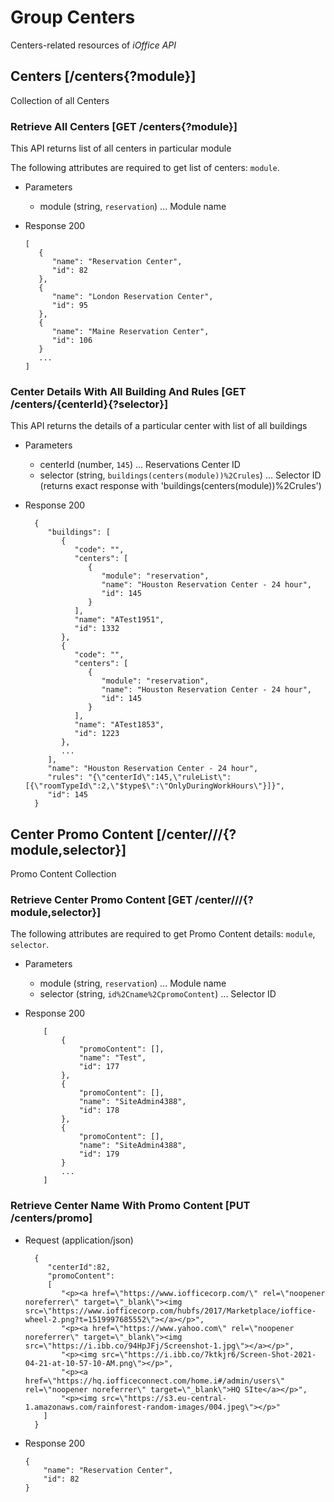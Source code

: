 # Group Centers
Centers-related resources of *iOffice API*

## Centers [/centers{?module}]
Collection of all Centers

### Retrieve All Centers [GET /centers{?module}]
This API returns list of all centers in particular module

The following attributes are required to get list of centers: `module`.

+ Parameters
  + module (string, `reservation`) ... Module name

+ Response 200

      [
         {
            "name": "Reservation Center",
            "id": 82
         },
         {
            "name": "London Reservation Center",
            "id": 95
         },
         {
            "name": "Maine Reservation Center",
            "id": 106
         }
         ...
      ]

### Center Details With All Building And Rules [GET /centers/{centerId}{?selector}]

This API returns the details of a particular center with list of all buildings

+ Parameters
  + centerId (number, `145`) ... Reservations Center ID
  + selector (string, `buildings(centers(module))%2Crules`) ... Selector ID (returns exact response with 'buildings(centers(module))%2Crules')

+ Response 200

        {
           "buildings": [
              {
                 "code": "",
                 "centers": [
                    {
                       "module": "reservation",
                       "name": "Houston Reservation Center - 24 hour",
                       "id": 145
                    }
                 ],
                 "name": "ATest1951",
                 "id": 1332
              },
              {
                 "code": "",
                 "centers": [
                    {
                       "module": "reservation",
                       "name": "Houston Reservation Center - 24 hour",
                       "id": 145
                    }
                 ],
                 "name": "ATest1853",
                 "id": 1223
              },
              ...
           ],
           "name": "Houston Reservation Center - 24 hour",
           "rules": "{\"centerId\":145,\"ruleList\":[{\"roomTypeId\":2,\"$type$\":\"OnlyDuringWorkHours\"}]}",
           "id": 145
        }

## Center Promo Content [/center///{?module,selector}]
Promo Content Collection          

### Retrieve Center Promo Content [GET /center///{?module,selector}]
The following attributes are required to get Promo Content details: `module`, `selector`.

+ Parameters
  + module (string, `reservation`) ... Module name
  + selector (string, `id%2Cname%2CpromoContent`) ... Selector ID

+ Response 200

          [
              {
                  "promoContent": [],
                  "name": "Test",
                  "id": 177
              },
              {
                  "promoContent": [],
                  "name": "SiteAdmin4388",
                  "id": 178
              },
              {
                  "promoContent": [],
                  "name": "SiteAdmin4388",
                  "id": 179
              }
              ...
          ]

### Retrieve Center Name With Promo Content [PUT /centers/promo]

+ Request (application/json)

        {
           "centerId":82,
           "promoContent": 
           [
              "<p><a href=\"https://www.iofficecorp.com/\" rel=\"noopener noreferrer\" target=\"_blank\"><img src=\"https://www.iofficecorp.com/hubfs/2017/Marketplace/ioffice-wheel-2.png?t=1519997685552\"></a></p>",
              "<p><a href=\"https://www.yahoo.com\" rel=\"noopener noreferrer\" target=\"_blank\"><img src=\"https://i.ibb.co/94HpJFj/Screenshot-1.jpg\"></a></p>",
              "<p><img src=\"https://i.ibb.co/7ktkjr6/Screen-Shot-2021-04-21-at-10-57-10-AM.png\"></p>",
              "<p><a href=\"https://hq.iofficeconnect.com/home.i#/admin/users\" rel=\"noopener noreferrer\" target=\"_blank\">HQ SIte</a></p>",
              "<p><img src=\"https://s3.eu-central-1.amazonaws.com/rainforest-random-images/004.jpeg\"></p>"
          ]
        }

+ Response 200

      {
          "name": "Reservation Center",
          "id": 82
      }